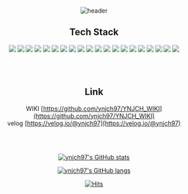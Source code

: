 <div align="center">

  ![header](https://capsule-render.vercel.app/api?type=Soft&fontAlignY=45&color=C97200&section=header&text=EUN%20JY&fontColor=FFF6EB&fontSize=40&height=150&animation=twinkling&desc=Web%20Developer&descAlignY=70)

  ## Tech Stack

<img src="https://img.shields.io/badge/Java-007396?style=flat-square&logo=Java&logoColor=white"/>
<img src="https://img.shields.io/badge/Spring-6DB33F?style=flat-square&logo=Spring&logoColor=white"/>
<img src="https://img.shields.io/badge/Spring%20Boot-6DB33F?style=flat-square&logo=Spring%20Boot&logoColor=white"/>
<img src="https://img.shields.io/badge/Jenkins-D24939?style=flat-square&logo=Jenkins&logoColor=white"/>
<img src="https://img.shields.io/badge/Linux-FCC624?style=flat-square&logo=Linux&logoColor=white"/>
<img src="https://img.shields.io/badge/Oracle-F80000?style=flat-square&logo=Oracle&logoColor=white"/>
<img src="https://img.shields.io/badge/MySQL-4479A1?style=flat-square&logo=MySQL&logoColor=white"/>
<img src="https://img.shields.io/badge/JavaScript-F7DF1E?style=flat-square&logo=JavaScript&logoColor=white"/>
<img src="https://img.shields.io/badge/jQuery-0769AD?style=flat-square&logo=jQuery&logoColor=white"/>
<img src="https://img.shields.io/badge/Vue.js-4FC08D?style=flat-square&logo=Vue.js&logoColor=white"/>
<img src="https://img.shields.io/badge/HTML5-E34F26?style=flat-square&logo=HTML5&logoColor=white"/>
<img src="https://img.shields.io/badge/CSS3-1572B6?style=flat-square&logo=CSS3&logoColor=white"/>
<img src="https://img.shields.io/badge/Swagger-85EA2D?style=flat-square&logo=Swagger&logoColor=white"/>  
<img src="https://img.shields.io/badge/MS%20Azure-0078D4?style=flat-square&logo=Microsoft%20Azure&logoColor=white"/>
<img src="https://img.shields.io/badge/AWS-232F3E?style=flat-square&logo=Amazon%20AWS&logoColor=white"/>
<img src="https://img.shields.io/badge/Synology-B5B5B6?style=flat-square&logo=Synology&logoColor=white"/>
<img src="https://img.shields.io/badge/Redmine-B32024?style=flat-square&logo=Redmine&logoColor=white"/>
<img src="https://img.shields.io/badge/Jira-0052CC?style=flat-square&logo=Jira&logoColor=white"/>
<img src="https://img.shields.io/badge/GitLab-FCA121?style=flat-square&logo=GitLab&logoColor=white"/>
<img src="https://img.shields.io/badge/GitHub-181717?style=flat-square&logo=GitHub&logoColor=white"/>
  
  <br/><br/>
  
  ## Link
  
  WIKI [https://github.com/ynjch97/YNJCH_WIKI](https://github.com/ynjch97/YNJCH_WIKI)  
  velog [https://velog.io/@ynjch97](https://velog.io/@ynjch97)
  
  <br/><br/>
  
  [![ynjch97's GitHub stats](https://github-readme-stats.vercel.app/api?username=ynjch97)](https://github.com/ynjch97)
  
  [![ynjch97's GitHub langs](https://github-readme-stats.vercel.app/api/top-langs/?username=ynjch97&langs_count=5)](https://github.com/ynjch97)
  
  [![Hits](https://hits.seeyoufarm.com/api/count/incr/badge.svg?url=https%3A%2F%2Fgithub.com%2Fynjch97&count_bg=%2379C83D&title_bg=%23555555&icon=&icon_color=%23E7E7E7&title=GitHub&edge_flat=false)](https://hits.seeyoufarm.com)
  
</div>

<!--
헤더 : https://github.com/kyechan99/capsule-render
뱃지 아이콘 : https://shields.io/ https://simpleicons.org/
방문자 : https://hits.seeyoufarm.com/
-->
